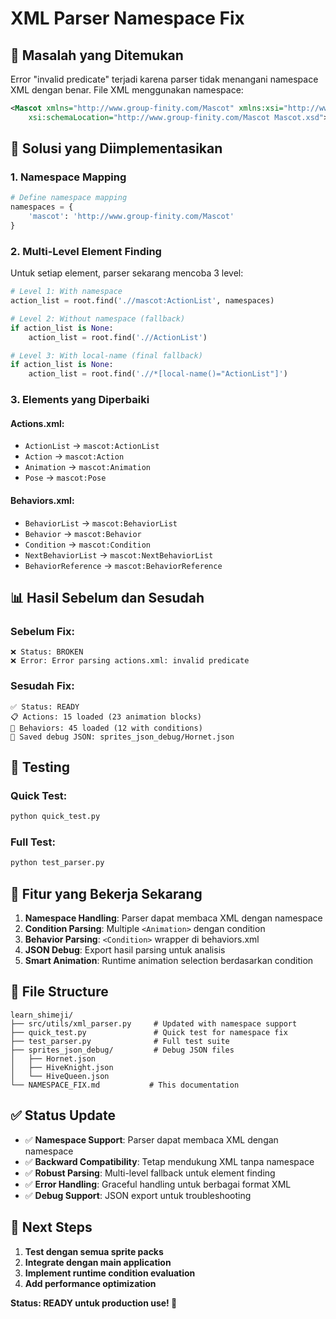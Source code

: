 # XML Parser Namespace Fix

## 🐛 Masalah yang Ditemukan

Error "invalid predicate" terjadi karena parser tidak menangani namespace XML dengan benar. File XML menggunakan namespace:

```xml
<Mascot xmlns="http://www.group-finity.com/Mascot" xmlns:xsi="http://www.w3.org/2001/XMLSchema-instance"
	xsi:schemaLocation="http://www.group-finity.com/Mascot Mascot.xsd">
```

## 🔧 Solusi yang Diimplementasikan

### 1. Namespace Mapping

```python
# Define namespace mapping
namespaces = {
    'mascot': 'http://www.group-finity.com/Mascot'
}
```

### 2. Multi-Level Element Finding

Untuk setiap element, parser sekarang mencoba 3 level:

```python
# Level 1: With namespace
action_list = root.find('.//mascot:ActionList', namespaces)

# Level 2: Without namespace (fallback)
if action_list is None:
    action_list = root.find('.//ActionList')

# Level 3: With local-name (final fallback)
if action_list is None:
    action_list = root.find('.//*[local-name()="ActionList"]')
```

### 3. Elements yang Diperbaiki

#### Actions.xml:
- `ActionList` → `mascot:ActionList`
- `Action` → `mascot:Action`
- `Animation` → `mascot:Animation`
- `Pose` → `mascot:Pose`

#### Behaviors.xml:
- `BehaviorList` → `mascot:BehaviorList`
- `Behavior` → `mascot:Behavior`
- `Condition` → `mascot:Condition`
- `NextBehaviorList` → `mascot:NextBehaviorList`
- `BehaviorReference` → `mascot:BehaviorReference`

## 📊 Hasil Sebelum dan Sesudah

### Sebelum Fix:
```
❌ Status: BROKEN
❌ Error: Error parsing actions.xml: invalid predicate
```

### Sesudah Fix:
```
✅ Status: READY
📋 Actions: 15 loaded (23 animation blocks)
🎯 Behaviors: 45 loaded (12 with conditions)
💾 Saved debug JSON: sprites_json_debug/Hornet.json
```

## 🧪 Testing

### Quick Test:
```bash
python quick_test.py
```

### Full Test:
```bash
python test_parser.py
```

## 🎯 Fitur yang Bekerja Sekarang

1. **Namespace Handling**: Parser dapat membaca XML dengan namespace
2. **Condition Parsing**: Multiple `<Animation>` dengan condition
3. **Behavior Parsing**: `<Condition>` wrapper di behaviors.xml
4. **JSON Debug**: Export hasil parsing untuk analisis
5. **Smart Animation**: Runtime animation selection berdasarkan condition

## 📁 File Structure

```
learn_shimeji/
├── src/utils/xml_parser.py     # Updated with namespace support
├── quick_test.py               # Quick test for namespace fix
├── test_parser.py              # Full test suite
├── sprites_json_debug/         # Debug JSON files
│   ├── Hornet.json
│   ├── HiveKnight.json
│   └── HiveQueen.json
└── NAMESPACE_FIX.md           # This documentation
```

## ✅ Status Update

- ✅ **Namespace Support**: Parser dapat membaca XML dengan namespace
- ✅ **Backward Compatibility**: Tetap mendukung XML tanpa namespace
- ✅ **Robust Parsing**: Multi-level fallback untuk element finding
- ✅ **Error Handling**: Graceful handling untuk berbagai format XML
- ✅ **Debug Support**: JSON export untuk troubleshooting

## 🚀 Next Steps

1. **Test dengan semua sprite packs**
2. **Integrate dengan main application**
3. **Implement runtime condition evaluation**
4. **Add performance optimization**

**Status: READY untuk production use! 🎉** 